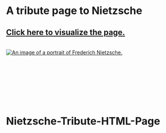 
<!DOCTYPE html>
<html>
   <h1> A tribute page to Nietzsche </h1>
 <p>
  <a href = "https://healthreminder.github.io/Nietzsche-Tribute-HTML-Page/"><h2> Click here to visualize the page. </h2></a>
 </p>
  <a href = "https://en.wikipedia.org/wiki/Friedrich_Nietzsche" target = "_blank">
  <br>
   <img src = "https://upload.wikimedia.org/wikipedia/commons/thumb/1/1b/Nietzsche187a.jpg/220px-Nietzsche187a.jpg" alt = "An image of a portrait of Frederich Nietzsche." id="portrait_image">
   </a>
 
 <br><p> </p>
 <br><p> </p>
 <br><p> </p>
 <br><p> </p>
       
# Nietzsche-Tribute-HTML-Page

</html>
